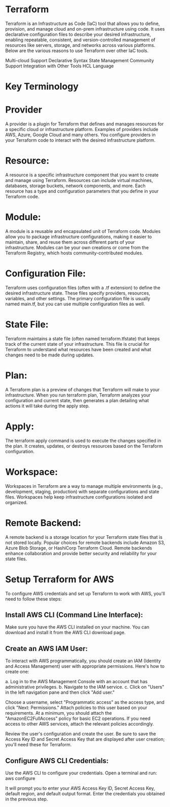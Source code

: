 # Terraform
Terraform is an Infrastructure as Code (IaC) tool that allows you to define, provision, and manage cloud and on-prem infrastructure using code. It uses declarative configuration
files to describe your desired infrastructure, enabling repeatable, consistent, and version-controlled management of resources like servers, storage, and networks across various
platforms. Below are the various reasons to use Terraform over other IaC tools.

  Multi-cloud Support
  Declarative Syntax
  State Management
  Community Support
  Integration with Other Tools
  HCL Language

# Key Terminology

# Provider
A provider is a plugin for Terraform that defines and manages resources for a specific cloud or infrastructure platform. Examples of providers include AWS, Azure, Google Cloud
and many others. You configure providers in your Terraform code to interact with the desired infrastructure platform.

# Resource:
A resource is a specific infrastructure component that you want to create and manage using Terraform. Resources can include virtual machines, databases, storage buckets, 
network components, and more. Each resource has a type and configuration parameters that you define in your Terraform code.

# Module: 
A module is a reusable and encapsulated unit of Terraform code. Modules allow you to package infrastructure configurations, making it easier to maintain, share, and reuse them
across different parts of your infrastructure. Modules can be your own creations or come from the Terraform Registry, which hosts community-contributed modules.

# Configuration File: 
Terraform uses configuration files (often with a .tf extension) to define the desired infrastructure state. These files specify providers, resources, variables, and other 
settings. The primary configuration file is usually named main.tf, but you can use multiple configuration files as well.

# State File: 
Terraform maintains a state file (often named terraform.tfstate) that keeps track of the current state of your infrastructure. This file is crucial for Terraform to understand
what resources have been created and what changes need to be made during updates.

# Plan: 
A Terraform plan is a preview of changes that Terraform will make to your infrastructure. When you run terraform plan, Terraform analyzes your configuration and current state,
then generates a plan detailing what actions it will take during the apply step.

# Apply: 
The terraform apply command is used to execute the changes specified in the plan. It creates, updates, or destroys resources based on the Terraform configuration.

# Workspace: 
Workspaces in Terraform are a way to manage multiple environments (e.g., development, staging, production) with separate configurations and state files. Workspaces help keep 
infrastructure configurations isolated and organized.

# Remote Backend: 
A remote backend is a storage location for your Terraform state files that is not stored locally. Popular choices for remote backends include Amazon S3, Azure Blob Storage, 
or HashiCorp Terraform Cloud. Remote backends enhance collaboration and provide better security and reliability for your state files.

# Setup Terraform for AWS
To configure AWS credentials and set up Terraform to work with AWS, you'll need to follow these steps:

## Install AWS CLI (Command Line Interface):
Make sure you have the AWS CLI installed on your machine. You can download and install it from the AWS CLI download page.

## Create an AWS IAM User:
To interact with AWS programmatically, you should create an IAM (Identity and Access Management) user with appropriate permissions. Here's how to create one:

a. Log in to the AWS Management Console with an account that has administrative privileges.
b. Navigate to the IAM service.
c. Click on "Users" in the left navigation pane and then click "Add user."

Choose a username, select "Programmatic access" as the access type, and click "Next: Permissions."
Attach policies to this user based on your requirements. At a minimum, you should attach the "AmazonEC2FullAccess" policy for basic EC2 operations. If you need access to 
other AWS services, attach the relevant policies accordingly.

Review the user's configuration and create the user. Be sure to save the Access Key ID and Secret Access Key that are displayed after user creation; you'll need these for 
Terraform.

## Configure AWS CLI Credentials:
Use the AWS CLI to configure your credentials. Open a terminal and run:        aws configure

It will prompt you to enter your AWS Access Key ID, Secret Access Key, default region, and default output format. Enter the credentials you obtained in the previous step.
